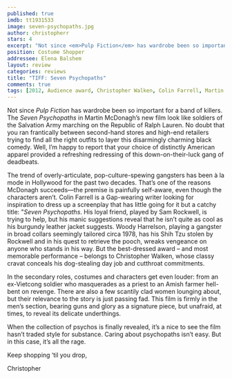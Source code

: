```yaml
---
published: true
imdb: tt1931533
image: seven-psychopaths.jpg
author: christopherr
stars: 4
excerpt: "Not since <em>Pulp Fiction</em> has wardrobe been so important for a band of killers."
position: Costume Shopper
addressee: Elena Balshem
layout: review
categories: reviews
title: "TIFF: Seven Psychopaths"
comments: true
tags: [2012, Audience award, Christopher Walken, Colin Farrell, Martin McDonagh, Midnight Madness, Sam Rockwell, TIFF, Uncategorized, Woody Harrelson]
---
```

<p>Not since <em>Pulp Fiction</em> has wardrobe been so important for a band of killers. The <em>Seven Psychopaths </em>in Martin McDonagh&rsquo;s new film look like soldiers of the Salvation Army marching on the Republic of Ralph Lauren. No doubt that you ran frantically between second-hand stores and high-end retailers trying to find all the right outfits to layer this disarmingly charming black comedy. Well, I&rsquo;m happy to report that your choice of distinctly American apparel provided a refreshing redressing of this down-on-their-luck gang of deadbeats.</p>
<p>The trend of overly-articulate, pop-culture-spewing gangsters has been &agrave; la mode in Hollywood for the past two decades. That&rsquo;s one of the reasons McDonagh succeeds&mdash;the premise is painfully self-aware, even though the characters aren&rsquo;t. Colin Farrell is a Gap-wearing writer looking for inspiration to dress up a screenplay that has little going for it but a catchy title: "<em>Seven Psychopaths</em>. His loyal friend, played by Sam Rockwell, is trying to help, but his manic suggestions reveal that he isn&rsquo;t quite as cool as his burgundy leather jacket suggests. Woody Harrelson, playing a gangster in broad collars seemingly tailored circa 1978, has his Shih Tzu stolen by Rockwell and in his quest to retrieve the pooch, wreaks vengeance on anyone who stands in his way. But the best-dressed award &ndash; and most memorable performance &ndash; belongs to Christopher Walken, whose classy cravat conceals his dog-stealing day job and cutthroat commitments.&nbsp;</p>
<p>In the secondary roles, costumes and characters get even louder: from an ex-Vietcong soldier who masquerades as a priest to an Amish farmer hell-bent on revenge. There are also a few scantily clad women lounging about, but their relevance to the story is just passing fad. This film is firmly in the men&rsquo;s section, bearing guns and glory as a signature piece, but unafraid, at times, to reveal its delicate underthings.</p>
<p>When the collection of psychos is finally revealed, it&rsquo;s a nice to see the film hasn&rsquo;t traded style for substance. Caring about psychopaths isn&rsquo;t easy. But in this case, it&rsquo;s all the rage.</p>
<p>Keep shopping &lsquo;til you drop,</p>
<p>Christopher</p>
